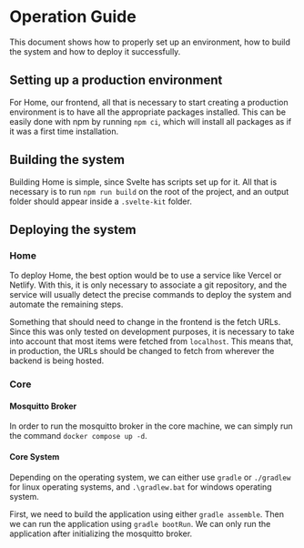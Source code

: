 # Operation Guide

This document shows how to properly set up an environment, how to build the system and how to deploy it successfully.

## Setting up a production environment

For Home, our frontend, all that is necessary to start creating a production environment is to have all the appropriate packages installed. This can be easily done with npm by running `npm ci`, which will install all packages as if it was a first time installation.

## Building the system

Building Home is simple, since Svelte has scripts set up for it. All that is necessary is to run `npm run build` on the root of the project, and an output folder should appear inside a `.svelte-kit` folder.

## Deploying the system

### Home

To deploy Home, the best option would be to use a service like Vercel or Netlify. With this, it is only necessary to associate a git repository, and the service will usually detect the precise commands to deploy the system and automate the remaining steps.

Something that should need to change in the frontend is the fetch URLs. Since this was only tested on development purposes, it is necessary to take into account that most items were fetched from `localhost`. This means that, in production, the URLs should be changed to fetch from wherever the backend is being hosted.

### Core

#### Mosquitto Broker

In order to run the mosquitto broker in the core machine, we can simply run the command `docker compose up -d`.

#### Core System

Depending on the operating system, we can either use `gradle` or `./gradlew` for linux operating systems, and `.\gradlew.bat` for windows operating system.

First, we need to build the application using either `gradle assemble`. Then we can run the application using `gradle bootRun`. We can only run the application after initializing the mosquitto broker.

